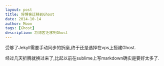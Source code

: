 ```yaml
---
layout: post
title: 将博客迁移到Ghost
date: 2014-10-14
author: Moon
tags: [Ghost]
description: 将博客迁移到Ghost
---
```


受够了Jekyll需要手动同步的折磨,终于还是选择在vps上搭建Ghost.

经过几天折腾就换过来了,比起以前在sublime上写markdown确实是要好太多了.